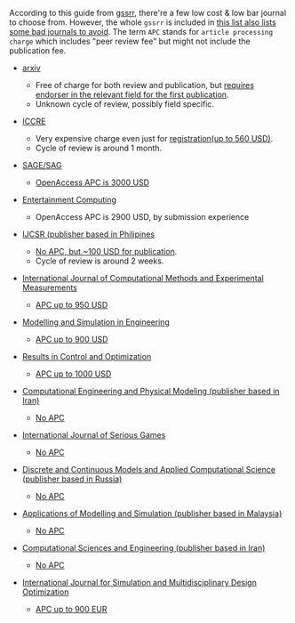 According to this guide from [gssrr](https://gssrr.org/), there're a few low cost & low bar journal to choose from. However, the whole `gssrr` is included in [this list also lists some bad journals to avoid](https://beallslist.net/). The term `APC` stands for `article processing charge` which includes "peer review fee" but might not include the publication fee.

- [arxiv](https://arxiv.org/)
    - Free of charge for both review and publication, but [requires endorser in the relevant field for the first publication](https://arxiv.org/help/endorsement).
    - Unknown cycle of review, possibly field specific.  

- [ICCRE](http://www.iccre.org/)
    - Very expensive charge even just for [registration(up to 560 USD)](http://www.iccre.org/registration.html).
    - Cycle of review is around 1 month.  

- [SAGE/SAG](https://journals.sagepub.com/home/sag)
	- [OpenAccess APC is 3000 USD](https://journals.sagepub.com/author-instructions/sag)

- [Entertainment Computing](https://www.journals.elsevier.com/entertainment-computing)
	- OpenAccess APC is 2900 USD, by submission experience

- [IJCSR (publisher based in Philipines](https://doaj.org/toc/2546-0552)
    - [No APC, but ~100 USD for publication](https://stepacademic.net/ijcsr/publication-charge).
    - Cycle of review is around 2 weeks.  

- [International Journal of Computational Methods and Experimental Measurements](https://www.witpress.com/journals/cmem)
	- [APC up to 950 USD](https://doaj.org/toc/2046-0554)

- [Modelling and Simulation in Engineering](https://www.hindawi.com/journals/mse/)
	- [APC up to 900 USD](https://doaj.org/toc/1687-5605)

- [Results in Control and Optimization](https://www.journals.elsevier.com/results-in-control-and-optimization)
	- [APC up to 1000 USD](https://doaj.org/toc/2666-7207)

- [Computational Engineering and Physical Modeling (publisher based in Iran)](http://www.jcepm.com/)
	- [No APC](https://doaj.org/toc/2588-6959)

- [International Journal of Serious Games](http://journal.seriousgamessociety.org/)
	- [No APC](https://doaj.org/toc/2384-8766)

- [Discrete and Continuous Models and Applied Computational Science (publisher based in Russia)](https://journals.rudn.ru/miph)
	- [No APC](https://doaj.org/toc/2658-7149)

- [Applications of Modelling and Simulation (publisher based in Malaysia)](http://arqiipubl.com/ams)
	- [No APC](https://doaj.org/toc/2600-8084)

- [Computational Sciences and Engineering (publisher based in Iran)](https://cse.guilan.ac.ir/)
	- [No APC](https://doaj.org/toc/2783-2503)

- [International Journal for Simulation and Multidisciplinary Design Optimization](https://www.ijsmdo.org/)
	- [APC up to 900 EUR](https://doaj.org/toc/1779-6288)
